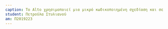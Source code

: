 ```yaml
---
caption: Το Alto χρησιμοποιεί μια μικρό κωδικοποιημένη σχεδίαση και σε αντίθεση με πολλούς υπολογιστές, η μηχανή μικρό κώδικα δεν είναι κρυμμένη από τον προγραμματιστή σε μια πολυεπίπεδη σχεδίαση. Το Alto προσφέρει μια αριθμητική λογική μονάδα bit-slice(ALU) που βασίζεται στο Texas Instruments 74181, ένα κατάστημα ελέγχου ROM με μια εγγράψιμη επέκταση αποθήκευσης ελέγχου και έχει 128 ΚΒ κύριας μνήμης. Η μαζική αποθήκευση παρέχεται από μια μονάδα σκληρού δίσκου που χρησιμοποιεί μια αφαιρούμενη κασέτα 2,5 MB μίας πλάκας παρόμοια με εκείνα που χρησιμοποιούνται από το IBM 2310.
student: Πετρούλα Στυλιανού
am: Π2019223
---
```

